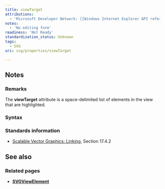 ```yaml
---
title: viewTarget
attributions:
  - 'Microsoft Developer Network: [[Windows Internet Explorer API reference](http://msdn.microsoft.com/en-us/library/ie/hh828809%28v=vs.85%29.aspx) Article]'
notes:
  - 'No editing form'
readiness: 'Not Ready'
standardization_status: Unknown
tags:
  - SVG
uri: svg/properties/viewTarget

---
```

## Notes

### Remarks

The **viewTarget** attribute is a space-delimited list of elements in the view that are highlighted.

### Syntax

### Standards information

-   [Scalable Vector Graphics: Linking](http://go.microsoft.com/fwlink/p/?linkid=199815), Section 17.4.2

## See also

### Related pages

-   [**SVGViewElement**](/svg/elements/view)

